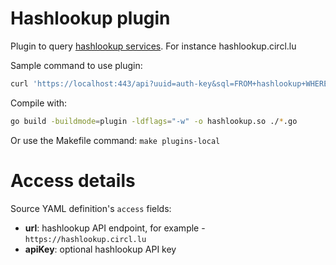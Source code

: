 # Hashlookup plugin

Plugin to query [hashlookup services](https://github.com/hashlookup).
For instance hashlookup.circl.lu

Sample command to use plugin:
```sh
curl 'https://localhost:443/api?uuid=auth-key&sql=FROM+hashlookup+WHERE+sha1=%27deac5aeda66017c25a9e21f36f5ee618d2ad9d3d%27'
```

Compile with:
```sh
go build -buildmode=plugin -ldflags="-w" -o hashlookup.so ./*.go
```
Or use the Makefile command:
`make plugins-local`

# Access details

Source YAML definition's `access` fields:
- **url**: hashlookup API endpoint, for example - `https://hashlookup.circl.lu`
- **apiKey**: optional hashlookup API key
